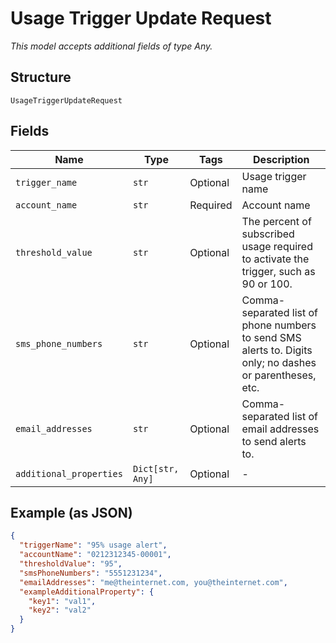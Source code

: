 
# Usage Trigger Update Request

*This model accepts additional fields of type Any.*

## Structure

`UsageTriggerUpdateRequest`

## Fields

| Name | Type | Tags | Description |
|  --- | --- | --- | --- |
| `trigger_name` | `str` | Optional | Usage trigger name |
| `account_name` | `str` | Required | Account name |
| `threshold_value` | `str` | Optional | The percent of subscribed usage required to activate the trigger, such as 90 or 100. |
| `sms_phone_numbers` | `str` | Optional | Comma-separated list of phone numbers to send SMS alerts to. Digits only; no dashes or parentheses, etc. |
| `email_addresses` | `str` | Optional | Comma-separated list of email addresses to send alerts to. |
| `additional_properties` | `Dict[str, Any]` | Optional | - |

## Example (as JSON)

```json
{
  "triggerName": "95% usage alert",
  "accountName": "0212312345-00001",
  "thresholdValue": "95",
  "smsPhoneNumbers": "5551231234",
  "emailAddresses": "me@theinternet.com, you@theinternet.com",
  "exampleAdditionalProperty": {
    "key1": "val1",
    "key2": "val2"
  }
}
```

